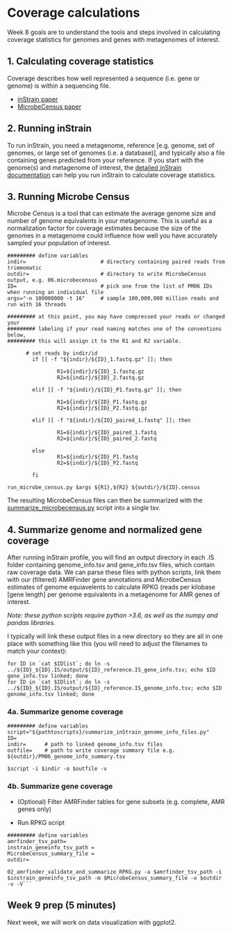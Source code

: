 # Coverage calculations

Week 8 goals are to understand the tools and steps involved in calculating coverage statistics for genomes and genes with metagenomes of interest.

## 1. Calculating coverage statistics

Coverage describes how well represented a sequence (i.e. gene or genome) is within a sequencing file.

- [inStrain paper](https://doi.org/10.1038/s41587-020-00797-0)
- [MicrobeCensus paper](https://genomebiology.biomedcentral.com/articles/10.1186/s13059-015-0611-7)

## 2. Running inStrain

To run inStrain, you need a metagenome, reference [e.g. genome, set of genomes, or large set of genomes (i.e. a database)], and typically also a file containing genes predicted from your reference. If you start with the genome(s) and metagenome of interest, the [detailed inStrain documentation](https://instrain.readthedocs.io/en/latest/index.html) can help you run inStrain to calculate coverage statistics.


## 3. Running Microbe Census

Microbe Census is a tool that can estimate the average genome size and number of genome equivalents in your metagenome. This is useful as a normalization factor for coverage estimates because the size of the genomes in a metagenome could influence how well you have accurately sampled your population of interest.

``` console
######### define variables
indir=                        # directory containing paired reads from trimmomatic
outdir=                       # directory to write MicrobeCensus output, e.g. 06.microbecensus
ID=                           # pick one from the list of PM06 IDs when running an individual file
args="-n 100000000 -t 16"     # sample 100,000,000 million reads and run with 16 threads

######### at this point, you may have compressed your reads or changed your 
######### labeling if your read naming matches one of the conventions below, 
######### this will assign it to the R1 and R2 variable.

      # set reads by indir/id
        if [[ -f "${indir}/${ID}_1.fastq.gz" ]]; then
                
                R1=${indir}/${ID}_1.fastq.gz
                R2=${indir}/${ID}_2.fastq.gz

        elif [[ -f "${indir}/${ID}_P1.fastq.gz" ]]; then

                R1=${indir}/${ID}_P1.fastq.gz
                R2=${indir}/${ID}_P2.fastq.gz

        elif [[ -f "${indir}/${ID}_paired_1.fastq" ]]; then

                R1=${indir}/${ID}_paired_1.fastq
                R2=${indir}/${ID}_paired_2.fastq

        else
                R1=${indir}/${ID}_P1.fastq
                R2=${indir}/${ID}_P2.fastq

        fi

```

``` console
run_microbe_census.py $args ${R1},${R2} ${outdir}/${ID}.census
```

The resulting MicrobeCensus files can then be summarized with the [summarize_microbecensus.py](../scripts/summarize_microbecensus.py) script into a single tsv.

## 4. Summarize genome and normalized gene coverage

After running inStrain profile, you will find an output directory in each .IS folder containing genome_info.tsv and gene_info.tsv files, which contain raw coverage data. We can parse these files with python scripts, link them with our (filtered) AMRFinder gene annotations and MicrobeCensus estimates of genome equiavelents to calculate RPKG (reads per kilobase [gene length] per genome equivalents in a metagenome for AMR genes of interest.

*Note: these python scripts require python >3.6, as well as the numpy and pandas libraries.*

I typically will link these output files in a new directory so they are all in one place with something like this (you will need to adjust the filenames to match your context):

``` console
for ID in `cat $IDlist`; do ln -s ../${ID}_${ID}.IS/output/${ID}_reference.IS_gene_info.tsv; echo $ID gene_info.tsv linked; done
for ID in `cat $IDlist`; do ln -s ../${ID}_${ID}.IS/output/${ID}_reference.IS_genome_info.tsv; echo $ID genome_info.tsv linked; done
```

### 4a. Summarize genome coverage

``` console
######### define variables
script="${pathtoscripts}/summarize_inStrain_genome_info_files.py"
ID=
indir=      # path to linked genome_info.tsv files
outfile=    # path to write coverage summary file e.g. ${outdir}/PM06_genome_info_summary.tsv

```

``` console
$script -i $indir -o $outfile -v

```

### 4b. Summarize gene coverage

- (Optional) Filter AMRFinder tables for gene subsets (e.g. complete, AMR genes only)

- Run RPKG script
``` console
######### define variables
amrfinder_tsv_path= 
instrain_geneinfo_tsv_path = 
MicrobeCensus_summary_file =
outdir=
```

``` console
02_amrfinder_validate_and_summarize_RPKG.py -a $amrfinder_tsv_path -i $instrain_geneinfo_tsv_path -m $MicrobeCensus_summary_file -o $outdir -v -V```
```

## Week 9 prep (5 minutes)

Next week, we will work on data visualization with ggplot2.
